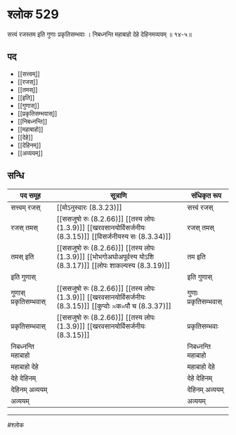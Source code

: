 # श्लोक 529

सत्त्वं रजस्तम इति गुणाः प्रकृतिसम्भवाः ।
निबध्नन्ति महाबाहो देहे देहिनमव्ययम् ॥ १४-५॥


## पद 

- [[सत्त्वम्]]
- [[रजस्]]
- [[तमस्]]
- [[इति]]
- [[गुणास्]]
- [[प्रकृतिसम्भवास्]]
- [[निबध्नन्ति]]
- [[महाबाहो]]
- [[देहे]]
- [[देहिनम्]]
- [[अव्ययम्]]

## सन्धि

| पद समूह | सूत्राणि | संधिकृत रूप |
| ----- | ----- | ----- |
| सत्त्वम् रजस् |  [[मोऽनुस्वारः (8.3.23)]] | सत्त्वं रजस् |
| रजस् तमस् |  [[ससजुषो रुः (8.2.66)]] [[तस्य लोपः (1.3.9)]] [[खरवसानयोर्विसर्जनीयः (8.3.15)]] [[विसर्जनीयस्य सः (8.3.34)]] | रजस् तमस् |
| तमस् इति |  [[ससजुषो रुः (8.2.66)]] [[तस्य लोपः (1.3.9)]] [[भोभगोअघोअपूर्वस्य योऽशि (8.3.17)]] [[लोपः शाकल्यस्य (8.3.19)]] | तम इति |
| इति गुणास् |  | इति गुणास् |
| गुणास् प्रकृतिसम्भवास् |  [[ससजुषो रुः (8.2.66)]] [[तस्य लोपः (1.3.9)]] [[खरवसानयोर्विसर्जनीयः (8.3.15)]] [[कुप्वोः ≍क≍पौ च (8.3.37)]] | गुणाः प्रकृतिसम्भवास् |
| प्रकृतिसम्भवास् |  [[ससजुषो रुः (8.2.66)]] [[तस्य लोपः (1.3.9)]] [[खरवसानयोर्विसर्जनीयः (8.3.15)]] | प्रकृतिसम्भवाः |
| निबध्नन्ति महाबाहो |  | निबध्नन्ति महाबाहो |
| महाबाहो देहे |  | महाबाहो देहे |
| देहे देहिनम् |  | देहे देहिनम् |
| देहिनम् अव्ययम् |  | देहिनम् अव्ययम् |
| अव्ययम् |  | अव्ययम् |


---

#श्लोक